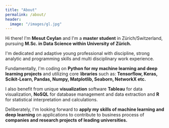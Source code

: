 ```yaml
---
title: "About"
permalink: /about/
header:
  image: "/images/gl.jpg"
---
```


Hi there! I'm **Mesut Ceylan** and I'm a **master student** in Zürich/Switzerland, pursuing **M.Sc. in Data Science within University of Zürich.**

I'm dedicated and adaptive young professional with discipline, strong analytic and programming skills and multi disciplinary work experience.

Fundamentally, I'm coding on **Python for my machine learning and deep learning projects** and utilizing core l**ibraries** such as: **Tensorflow, Keras, Scikit-Learn, Pandas, Numpy, Matplotlib, Seaborn, NetworkX etc.**

I also benefit from unique **visualization** software **Tableau** for data visualization, **NoSQL** for database management and data extraction and **R** for statistical interpretation and calculations.

Deliberately, I'm looking forward to **apply my skills of machine learning and deep learning** on applications to contribute to business process of **companies and research projects of leading universities.**
